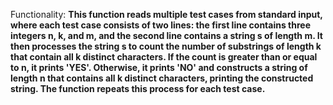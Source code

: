 Functionality: **This function reads multiple test cases from standard input, where each test case consists of two lines: the first line contains three integers n, k, and m, and the second line contains a string s of length m. It then processes the string s to count the number of substrings of length k that contain all k distinct characters. If the count is greater than or equal to n, it prints 'YES'. Otherwise, it prints 'NO' and constructs a string of length n that contains all k distinct characters, printing the constructed string. The function repeats this process for each test case.**